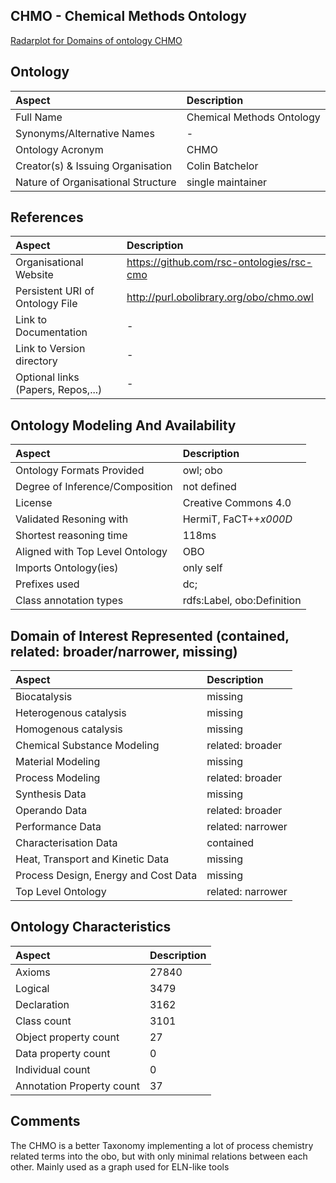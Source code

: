 ## CHMO - Chemical Methods Ontology



 [Radarplot for Domains of ontology CHMO](../radarplots/Radarplot_CHMO.svg) 


## Ontology
|Aspect |Description| 
 |:---|:---|
| Full Name | Chemical Methods Ontology |
| Synonyms/Alternative Names | - |
| Ontology Acronym | CHMO |
| Creator(s) & Issuing Organisation | Colin Batchelor |
| Nature of Organisational Structure | single maintainer |

## References
|Aspect |Description| 
 |:---|:---|
| Organisational Website | https://github.com/rsc-ontologies/rsc-cmo |
| Persistent URI of Ontology File | http://purl.obolibrary.org/obo/chmo.owl |
| Link to Documentation | - |
| Link to Version directory | - |
| Optional links (Papers, Repos,...) | - |

## Ontology Modeling And Availability
|Aspect |Description| 
 |:---|:---|
| Ontology Formats Provided | owl; obo |
| Degree of Inference/Composition | not defined |
| License | Creative Commons 4.0 |
| Validated Resoning with | HermiT, FaCT++_x000D_ |
| Shortest reasoning time | 118ms |
| Aligned with Top Level Ontology | OBO |
| Imports Ontology(ies) | only self |
| Prefixes used | dc; |
| Class annotation types | rdfs:Label, obo:Definition |

## Domain of Interest Represented (contained, related: broader/narrower, missing)
|Aspect |Description| 
 |:---|:---|
| Biocatalysis | missing |
| Heterogenous catalysis | missing |
| Homogenous catalysis | missing |
| Chemical Substance Modeling | related: broader |
| Material Modeling | missing |
| Process Modeling | related: broader |
| Synthesis Data | missing |
| Operando Data | related: broader |
| Performance Data | related: narrower |
| Characterisation Data | contained |
| Heat, Transport and Kinetic Data | missing |
| Process Design, Energy and Cost Data | missing |
| Top Level Ontology | related: narrower |

## Ontology Characteristics
|Aspect |Description| 
 |:---|:---|
| Axioms | 27840 |
| Logical | 3479 |
| Declaration | 3162 |
| Class count | 3101 |
| Object property count | 27 |
| Data property count | 0 |
| Individual count | 0 |
| Annotation Property count | 37 |

## Comments
The CHMO is a better Taxonomy implementing a lot of process chemistry related terms into the obo, but with only minimal relations between each other. Mainly used as a graph used for ELN-like tools
